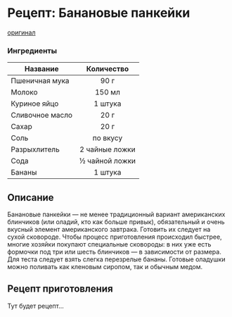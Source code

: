 # Рецепт: Банановые панкейки
[оригинал](https://eda.ru/recepty/zavtraki/bananovie-pankejki-35975)

### Ингредиенты
| Название        	| Количество         |
| -------------   	|:------------------:|
| Пшеничная мука     | 90 г              |
| Молоко             | 150 мл            |
| Куриное яйцо       | 1 штука           |
| Сливочное масло    | 20 г              |
| Сахар              | 20 г              |
| Соль               | по вкусу          |
| Разрыхлитель       | 2 чайные ложки    |
| Сода               | ½ чайной ложки    |
| Бананы             | 1 штука           |


## Описание
Банановые панкейки — не менее традиционный вариант американских блинчиков (или оладий, кто как больше привык), обязательный и очень вкусный элемент американского завтрака. Готовить их следует на сухой сковороде. Чтобы процесс приготовления происходил быстрее, многие хозяйки покупают специальные сковороды: в них уже есть формочки под три или шесть блинчиков — в зависимости от размера. Для теста следует взять слегка перезрелые бананы. Готовые оладушки можно поливать как кленовым сиропом, так и обычным медом.

## Рецепт приготовления
Тут будет рецепт...
